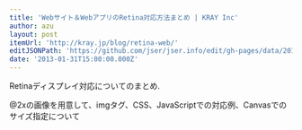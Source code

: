 ```yaml
---
title: 'Webサイト＆WebアプリのRetina対応方法まとめ | KRAY Inc'
author: azu
layout: post
itemUrl: 'http://kray.jp/blog/retina-web/'
editJSONPath: 'https://github.com/jser/jser.info/edit/gh-pages/data/2013/01/index.json'
date: '2013-01-31T15:00:00.000Z'
---
```

Retinaディスプレイ対応についてのまとめ.

@2xの画像を用意して、imgタグ、CSS、JavaScriptでの対応例、Canvasでのサイズ指定について
